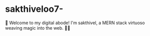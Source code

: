 # sakthiveloo7-
🚀 Welcome to my digital abode! I'm sakthivel, a MERN stack virtuoso weaving magic into the web. 🎩✨
